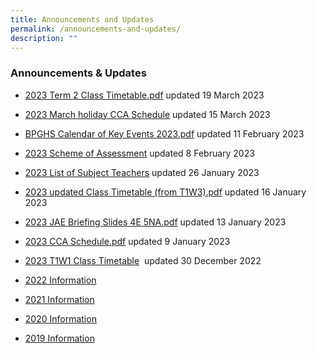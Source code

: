 ```yaml
---
title: Announcements and Updates
permalink: /announcements-and-updates/
description: ""
---
```

### Announcements & Updates

*   [2023 Term 2 Class Timetable.pdf](/files/2023%20Term%202%20Class%20Timetable%2019%20March.pdf) updated 19 March 2023  
    
*   [2023 March holiday CCA Schedule](https://docs.google.com/spreadsheets/d/1fze6igJqry0-mgB4_kZpcItfIy_yFqqX/edit?usp=sharing&ouid=115100839027229621374&rtpof=true&sd=true) updated 15 March 2023
*   [BPGHS Calendar of Key Events 2023.pdf](/files/BPGHS%20Calendar%20of%20Key%20Events%202023.pdf) updated 11 February 2023  
    
*   [2023 Scheme of Assessment](/resources/2023/scheme-of-assessment/) updated 8 February 2023

*   [2023 List of Subject Teachers](/resources/2023/list-of-subject-teachers/) updated 26 January 2023
 
*   [2023 updated Class Timetable (from T1W3).pdf](/files/2023%20Term%201%20Week%203%20CLASS%20TIMETABLE%20EDITED%2016%20Jan%202023.pdf) updated 16 January 2023  
    
*   [2023 JAE Briefing Slides 4E 5NA.pdf](/files/2023%20JAE%20Briefing%20Slides%204E%205NA.pdf) updated 13 January 2023  
    
*   [2023 CCA Schedule.pdf](/files/2023%20CCA%20Schedule.pdf) updated 9 January 2023  
    
*   [2023 T1W1 Class Timetable](/files/2023%20Class%20Timetable%2029%20Dec%20only%20for%20Week%201.pdf)  updated 30 December 2022
   
*   [2022 Information](https://staging.d2ojqoen9ve22n.amplifyapp.com/Resources/2022/)
   
*   [2021 Information](https://staging.d2ojqoen9ve22n.amplifyapp.com/Resources/2021/)  
    
*   [2020 Information](https://staging.d2ojqoen9ve22n.amplifyapp.com/Resources/2020/)
   
*   [2019 Information](https://staging.d2ojqoen9ve22n.amplifyapp.com/Resources/2019/)